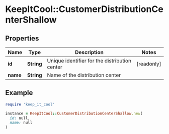 # KeepItCool::CustomerDistributionCenterShallow

## Properties

| Name | Type | Description | Notes |
| ---- | ---- | ----------- | ----- |
| **id** | **String** | Unique identifier for the distribution center | [readonly] |
| **name** | **String** | Name of the distribution center |  |

## Example

```ruby
require 'keep_it_cool'

instance = KeepItCool::CustomerDistributionCenterShallow.new(
  id: null,
  name: null
)
```

